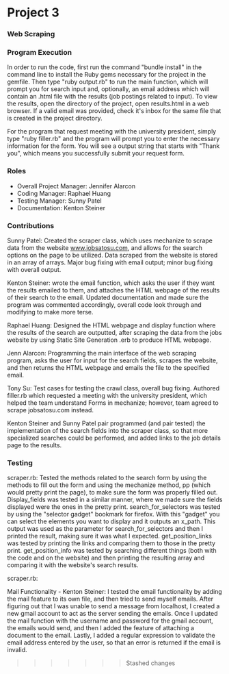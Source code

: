 # Project 3
### Web Scraping

### Program Execution
In order to run the code, first run the command "bundle install" in the command line to install the Ruby gems necessary
for the project in the gemfile.  Then type "ruby output.rb" to run the main function, which will prompt you for search
input and, optionally, an email address which will contain an .html file with the results (job postings related to
input).  To view the results, open the directory of the project, open results.html in a web browser.  If a valid email
was provided, check it's inbox for the same file that is created in the project directory.

For the program that request meeting with the university president, simply type "ruby filler.rb" and the program will
prompt you to enter the necessary information for the form. You will see a output string that starts with "Thank you",
which means you successfully submit your request form.

### Roles
* Overall Project Manager: Jennifer Alarcon
* Coding Manager: Raphael Huang
* Testing Manager: Sunny Patel
* Documentation: Kenton Steiner

### Contributions

Sunny Patel: Created the scraper class, which uses mechanize to scrape data from the website www.jobsatosu.com, and
 allows for the search options on the page to be utilized.  Data scraped from the website is stored in an array of
  arrays. Major bug fixing with email output; minor bug fixing with overall output.

Kenton Steiner: wrote the email function, which asks the user if they want the results emailed to them, and attaches
the HTML webpage of the results of their search to the email.  Updated documentation and made sure the program was
commented accordingly, overall code look through and modifying to make more terse. 

Raphael Huang: Designed the HTML webpage and display function where the results of the search are outputted, after
scraping the data from the jobs website by using Static Site Generation .erb to produce HTML webpage.  

Jenn Alarcon: Programming the main interface of the web scraping program, asks the user for input for the search
fields, scrapes the website, and then returns the HTML webpage and emails the file to the specified email. 

Tony Su: Test cases for testing the crawl class, overall bug fixing. Authored filler.rb which requested a meeting with
the university president, which helped the team understand Forms in mechanize; however, team agreed to scrape
jobsatosu.com instead.

Kenton Steiner and Sunny Patel pair programmed (and pair tested) the implementation of the search fields into the
scraper class, so that more specialized searches could be performed, and added links to the job details page to
the results. 

### Testing

scraper.rb: Tested the methods related to the search form by using the methods to fill out the form and using the
mechanize method, pp (which would pretty print the page), to make sure the form was properly filled out. Display_fields was tested in a similar manner,
where we made sure the fields displayed were the ones in the pretty print. search_for_selectors was tested by using the
"selector gadget" bookmark for firefox. With this "gadget" you can select the elements you want to display and it
outputs an x_path. This output was used as the parameter for search_for_selectors and then I printed the result,
making sure it was what I expected. get_position_links was tested by printing the links and comparing them to those
in the pretty print. get_position_info was tested by searching different things (both with the code and on the website)
and then printing the resulting array and comparing it with the website's search results.

scraper.rb:





























Mail Functionality - Kenton Steiner: 
I tested the email functionality by adding the mail feature to its own file, and then tried to send myself emails.  After figuring out that I was unable to send a message from localhost, I created a new gmail account to act as the server sending the emails.  Once I updated the mail function with the username and password for the gmail account, the emails would send, and then I added the feature of attaching a document to the email.  Lastly, I added a regular expression to validate the email address entered by the user, so that an error is returned if the email is invalid.
>>>>>>> Stashed changes
